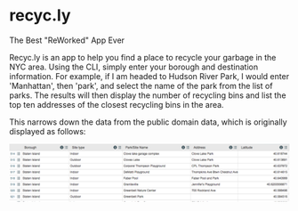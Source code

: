 # recyc.ly
The Best "ReWorked" App Ever

Recyc.ly is an app to help you find a place to recycle your garbage in the NYC area. Using the CLI,
simply enter your borough and destination information. For example, if I am headed to Hudson River Park, I would enter 'Manhattan', then 'park', and select the name of the park from the list of parks. The results will then display the number of recycling bins and list the top ten addresses of the closest recycling bins in the area.

This narrows down the data from the public domain data, which is originally displayed as follows:

![](bin_data.png)

